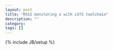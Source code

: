 ```yaml
---
layout: post
title: "RSSI monitoring o with LSTS toolchain"
description: ""
category: 
tags: []
---
```

{% include JB/setup %}
